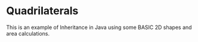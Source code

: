 # Quadrilaterals

This is an example of Inheritance in Java
using some BASIC 2D shapes and area calculations.
